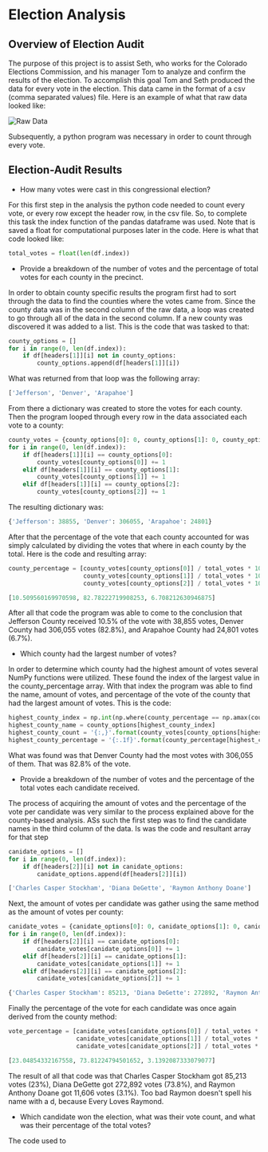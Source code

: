 # Election Analysis
## Overview of Election Audit
The purpose of this project is to assist Seth, who works for the Colorado Elections Commission, and his manager Tom to 
analyze and confirm the results of the election. To accomplish this goal Tom and Seth produced the data for every vote
in the election. This data came in the format of a csv (comma separated values) file. Here is an example of what that
raw data looked like:

![Raw Data](https://user-images.githubusercontent.com/71234992/94379654-ad020180-00e6-11eb-81b6-c4bc1416c4ef.PNG)

Subsequently, a python program was necessary in order to count through every vote. 
## Election-Audit Results
- How many votes were cast in this congressional election?

For this first step in the analysis the python code needed to count every vote, or every row except the header row, in 
the csv file. So, to complete this task the index function of the pandas dataframe was used. Note that is saved a float 
for computational purposes later in the code. Here is what that code looked like:
```python
total_votes = float(len(df.index))
```

- Provide a breakdown of the number of votes and the percentage of total votes for each county in the precinct.

In order to obtain county specific results the program first had to sort through the data to find the counties where the
votes came from. Since the county data was in the second column of the raw data, a loop was created to go through all of
the data in the second column. If a new county was discovered it was added to a list. This is the code that was tasked 
to that:
```python
county_options = []
for i in range(0, len(df.index)):
    if df[headers[1]][i] not in county_options:
        county_options.append(df[headers[1]][i])
```
What was returned from that loop was the following array:
```python
['Jefferson', 'Denver', 'Arapahoe']
```
From there a dictionary was created to store the votes for each county. Then the program looped through every row in the
data associated each vote to a county:
```python
county_votes = {county_options[0]: 0, county_options[1]: 0, county_options[2]: 0}
for i in range(0, len(df.index)):
    if df[headers[1]][i] == county_options[0]:
        county_votes[county_options[0]] += 1
    elif df[headers[1]][i] == county_options[1]:
        county_votes[county_options[1]] += 1
    elif df[headers[1]][i] == county_options[2]:
        county_votes[county_options[2]] += 1
```
The resulting dictionary was:
```python
{'Jefferson': 38855, 'Denver': 306055, 'Arapahoe': 24801}
```
After that the percentage of the vote that each county accounted for was simply calculated by dividing the votes that 
where in each county by the total. Here is the code and resulting array:
```python
county_percentage = [county_votes[county_options[0]] / total_votes * 100,
                     county_votes[county_options[1]] / total_votes * 100,
                     county_votes[county_options[2]] / total_votes * 100]
```
```python
[10.509560169970598, 82.78222719908253, 6.708212630946875]
```
After all that code the program was able to come to the conclusion that Jefferson County received 10.5% of the vote with 
38,855 votes, Denver County had 306,055 votes (82.8%), and Arapahoe County had 24,801 votes (6.7%).

- Which county had the largest number of votes?

In order to determine which county had the highest amount of votes several NumPy functions were utilized. These found 
the index of the largest value in the county_percentage array. With that index the program was able to find the name, 
amount of votes, and percentage of the vote of the county that had the largest amount of votes. This is the code:
```python
highest_county_index = np.int(np.where(county_percentage == np.amax(county_percentage))[0])
highest_county_name = county_options[highest_county_index]
highest_county_count = '{:,}'.format(county_votes[county_options[highest_county_index]])
highest_county_percentage = '{:.1f}'.format(county_percentage[highest_county_index])
```
What was found was that Denver County had the most votes with 306,055 of them. That was 82.8% of the vote.

- Provide a breakdown of the number of votes and the percentage of the total votes each candidate received.

The process of acquiring the amount of votes and the percentage of the vote per candidate was very similar to the 
process explained above for the county-based analysis. ASs such the first step was to find the candidate names in the 
third column of the data. Is was the code and resultant array for that step
```python
canidate_options = []
for i in range(0, len(df.index)):
    if df[headers[2]][i] not in canidate_options:
        canidate_options.append(df[headers[2]][i])
```
```python
['Charles Casper Stockham', 'Diana DeGette', 'Raymon Anthony Doane']
```
Next, the amount of votes per candidate was gather using the same method as the amount of votes per county:
```python
canidate_votes = {canidate_options[0]: 0, canidate_options[1]: 0, canidate_options[2]: 0}
for i in range(0, len(df.index)):
    if df[headers[2]][i] == canidate_options[0]:
        canidate_votes[canidate_options[0]] += 1
    elif df[headers[2]][i] == canidate_options[1]:
        canidate_votes[canidate_options[1]] += 1
    elif df[headers[2]][i] == canidate_options[2]:
        canidate_votes[canidate_options[2]] += 1
```
```python
{'Charles Casper Stockham': 85213, 'Diana DeGette': 272892, 'Raymon Anthony Doane': 11606}
```
Finally the percentage of the vote for each candidate was once again derived from the county method:
```python
vote_percentage = [canidate_votes[canidate_options[0]] / total_votes * 100,
                   canidate_votes[canidate_options[1]] / total_votes * 100,
                   canidate_votes[canidate_options[2]] / total_votes * 100]
```
```python
[23.04854332167558, 73.81224794501652, 3.1392087333079077]
```
The result of all that code was that Charles Casper Stockham got 85,213 votes (23%), Diana DeGette got 272,892 votes
(73.8%), and Raymon Anthony Doane got 11,606 votes (3.1%). Too bad Raymon doesn't spell his name with a d, because
Every Loves Raymond.

- Which candidate won the election, what was their vote count, and what was their percentage of the total votes?

The code used to 